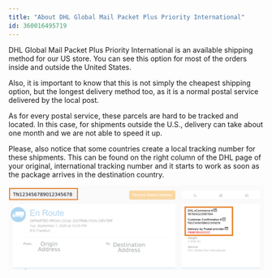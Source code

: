 ```yaml
---
title: "About DHL Global Mail Packet Plus Priority International"
id: 360016495719
---
```


DHL Global Mail Packet Plus Priority International is an available shipping method for our US store. You can see this option for most of the orders inside and outside the United States.

Also, it is important to know that this is not simply the cheapest shipping option, but the longest delivery method too, as it is a normal postal service delivered by the local post.

As for every postal service, these parcels are hard to be tracked and located. In this case, for shipments outside the U.S., delivery can take about one month and we are not able to speed it up.

Please, also notice that some countries create a local tracking number for these shipments. This can be found on the right column of the DHL page of your original, international tracking number and it starts to work as soon as the package arrives in the destination country.

![Tracking page](img/ParcelTracking.png)
